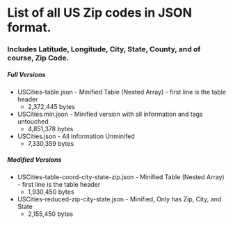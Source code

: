 # List of all US Zip codes in JSON format. 
### Includes Latitude, Longitude, City, State, County, and of course, Zip Code.

##### Full Versions
* USCities-table.json - Minified Table (Nested Array) - first line is the table header
  * 2,372,445 bytes
* USCities.min.json - Minified version with all information and tags untouched
  * 4,851,378 bytes
* USCities.json - All information Unminifed
  * 7,330,359 bytes

##### Modified Versions
* USCities-table-coord-city-state-zip.json - Minified Table (Nested Array) - first line is the table header
  * 1,930,450 bytes
* USCities-reduced-zip-city-state.json - Minified, Only has Zip, City, and State
  * 2,155,450 bytes<br />
